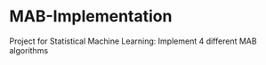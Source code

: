 # MAB-Implementation
Project for Statistical Machine Learning: Implement 4 different MAB algorithms
